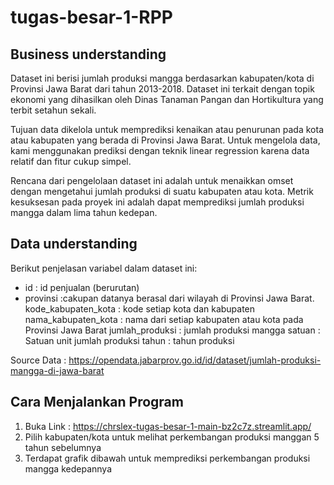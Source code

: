 # tugas-besar-1-RPP

## Business understanding
Dataset ini berisi jumlah produksi mangga berdasarkan kabupaten/kota di Provinsi Jawa Barat dari tahun 2013-2018. Dataset ini terkait dengan topik ekonomi yang dihasilkan oleh Dinas Tanaman Pangan dan Hortikultura yang terbit setahun sekali. 

Tujuan data dikelola untuk memprediksi kenaikan atau penurunan pada kota atau kabupaten yang berada di Provinsi Jawa Barat. Untuk mengelola data, kami menggunakan prediksi dengan teknik linear regression karena data relatif dan fitur cukup simpel.

Rencana dari pengelolaan dataset ini adalah untuk menaikkan omset dengan mengetahui jumlah produksi di suatu kabupaten atau kota. Metrik kesuksesan pada proyek ini adalah dapat memprediksi jumlah produksi mangga dalam lima tahun kedepan. 


## Data understanding
Berikut penjelasan variabel dalam dataset ini:

- id : id penjualan (berurutan)	
- provinsi :cakupan datanya berasal dari wilayah di Provinsi Jawa Barat. 	
kode_kabupaten_kota : kode setiap kota dan kabupaten
nama_kabupaten_kota : nama dari setiap kabupaten atau kota pada Provinsi Jawa Barat
jumlah_produksi : jumlah produksi mangga
satuan : Satuan unit jumlah produksi
tahun : tahun produksi

Source Data : https://opendata.jabarprov.go.id/id/dataset/jumlah-produksi-mangga-di-jawa-barat



## Cara Menjalankan Program

1. Buka Link : https://chrslex-tugas-besar-1-main-bz2c7z.streamlit.app/
2. Pilih kabupaten/kota untuk melihat perkembangan produksi manggan 5 tahun sebelumnya
3. Terdapat grafik dibawah untuk memprediksi perkembangan produksi mangga kedepannya
